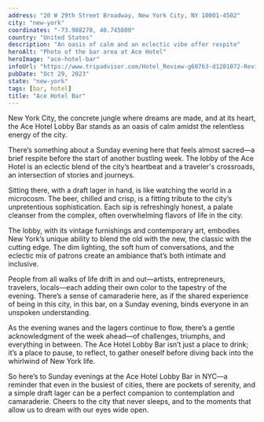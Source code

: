 ```yaml
---
address: "20 W 29th Street Broadway, New York City, NY 10001-4502"
city: "new-york"
coordinates: "-73.988270, 40.745800"
country: "United States"
description: "An oasis of calm and an eclectic vibe offer respite"
heroAlt: "Photo of the bar area at Ace Hotel"
heroImage: "ace-hotel-bar"
infoUrl: "https://www.tripadvisor.com/Hotel_Review-g60763-d1201072-Reviews-Ace_Hotel_New_York-New_York_City_New_York.html"
pubDate: "Oct 29, 2023"
state: "new-york"
tags: [bar, hotel]
title: "Ace Hotel Bar"
---
```


New York City, the concrete jungle where dreams are made, and at its heart, the Ace Hotel Lobby Bar stands as an oasis of calm amidst the relentless energy of the city.

There’s something about a Sunday evening here that feels almost sacred—a brief respite before the start of another bustling week. The lobby of the Ace Hotel is an eclectic blend of the city’s heartbeat and a traveler's crossroads, an intersection of stories and journeys.

Sitting there, with a draft lager in hand, is like watching the world in a microcosm. The beer, chilled and crisp, is a fitting tribute to the city’s unpretentious sophistication. Each sip is refreshingly honest, a palate cleanser from the complex, often overwhelming flavors of life in the city.

The lobby, with its vintage furnishings and contemporary art, embodies New York’s unique ability to blend the old with the new, the classic with the cutting edge. The dim lighting, the soft hum of conversations, and the eclectic mix of patrons create an ambiance that’s both intimate and inclusive.

People from all walks of life drift in and out—artists, entrepreneurs, travelers, locals—each adding their own color to the tapestry of the evening. There’s a sense of camaraderie here, as if the shared experience of being in this city, in this bar, on a Sunday evening, binds everyone in an unspoken understanding.

As the evening wanes and the lagers continue to flow, there’s a gentle acknowledgment of the week ahead—of challenges, triumphs, and everything in between. The Ace Hotel Lobby Bar isn’t just a place to drink; it’s a place to pause, to reflect, to gather oneself before diving back into the whirlwind of New York life.

So here’s to Sunday evenings at the Ace Hotel Lobby Bar in NYC—a reminder that even in the busiest of cities, there are pockets of serenity, and a simple draft lager can be a perfect companion to contemplation and camaraderie. Cheers to the city that never sleeps, and to the moments that allow us to dream with our eyes wide open.
